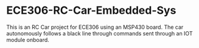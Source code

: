 # ECE306-RC-Car-Embedded-Sys
This is an RC Car project for ECE306 using an MSP430 board. The car autonomously follows a black line through commands sent through an IOT module onboard.
